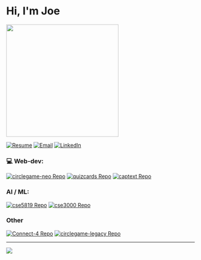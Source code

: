 # Hi, I'm Joe 

<!-- <img src="https://people.com/thmb/Xd7Z_p7Q_T5w6Ezm666eOW5zysc=/4000x0/filters:no_upscale():max_bytes(150000):strip_icc():focal(465x0:467x2)/LeBron-James-Bryce-070624-2-298ee61a5d5a49ce92fda7c38437d3fc.jpg" width="200" style="vertical-align: middle;" /> -->

<img src="./assets/lebron-james-make-face.gif" width="300">

[![Resume](https://img.shields.io/badge/Resume-%23238636.svg?style=for-the-badge)](https://github.com/josef-karpinski/josef-karpinski/blob/main/resume/JK_Resume_2025-09-02.pdf)
[![Email](https://img.shields.io/badge/Email-%230b7d75.svg?style=for-the-badge)](mailto:josef.karpinski.dev@gmail.com) 
[![LinkedIn](https://img.shields.io/badge/LinkedIn-%231f6feb.svg?style=for-the-badge)](https://linkedin.com/in/josefkarpinski)

### 💻 Web-dev:

[![circlegame-neo Repo](https://github-readme-stats.vercel.app/api/pin/?username=circlegame&repo=circlegame-neo&theme=dark&border_color=000000)](https://github.com/circlegame/circlegame-neo)
[![quizcards Repo](https://github-readme-stats.vercel.app/api/pin/?username=josef-karpinski&repo=quizcards&theme=dark&border_color=000000)](https://github.com/josef-karpinski/quizcards)
[![captext Repo](https://github-readme-stats.vercel.app/api/pin/?username=josef-karpinski&repo=captext&theme=dark&border_color=000001)](https://github.com/josef-karpinski/captext)

### AI / ML:

[![cse5819 Repo](https://github-readme-stats.vercel.app/api/pin/?username=josef-karpinski&repo=ml-final-project-cse5819&theme=dark&border_color=000000)](https://github.com/josef-karpinski/ml-final-project-cse5819)
[![cse3000 Repo](https://github-readme-stats.vercel.app/api/pin/?username=josef-karpinski&repo=content-moderation-cse3000&theme=dark&border_color=000000)](https://github.com/josef-karpinski/content-moderation-cse3000)

### Other

[![Connect-4 Repo](https://github-readme-stats.vercel.app/api/pin/?username=josef-karpinski&repo=Connect-4-with-Processing&theme=dark&border_color=000000)](https://github.com/josef-karpinski/Connect-4-with-Processing)
[![circlegame-legacy Repo](https://github-readme-stats.vercel.app/api/pin/?username=circlegame&repo=circlegame-legacy&theme=dark&border_color=000001)](https://github.com/circlegame/circlegame-legacy)



---

![](https://github-readme-stats.vercel.app/api?username=josef-karpinski&theme=dark&hide_border=false&include_all_commits=true&count_private=true)<br/>
